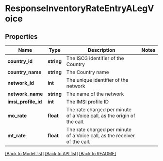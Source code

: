 # ResponseInventoryRateEntryALegVoice

## Properties
Name | Type | Description | Notes
------------ | ------------- | ------------- | -------------
**country_id** | **string** | The ISO3 identifier of the Country | 
**country_name** | **string** | The Country name | 
**network_id** | **int** | The unique identifier of the network | 
**network_name** | **string** | The name of the network | 
**imsi_profile_id** | **int** | The IMSI profile ID | 
**mo_rate** | **float** | The rate charged per minute of a Voice call, as the origin of the call. | 
**mt_rate** | **float** | The rate charged per minute of a Voice call, as the receiver of the call. | 

[[Back to Model list]](../../README.md#documentation-for-models) [[Back to API list]](../../README.md#documentation-for-api-endpoints) [[Back to README]](../../README.md)

